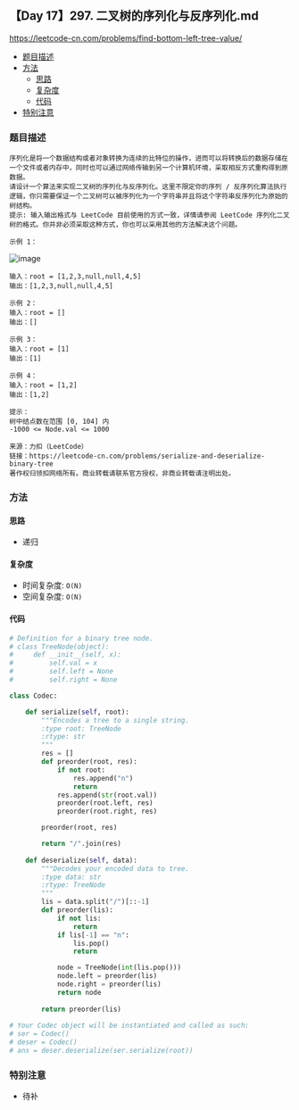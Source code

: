 ##  【Day 17】297. 二叉树的序列化与反序列化.md

https://leetcode-cn.com/problems/find-bottom-left-tree-value/

* [题目描述](https://github.com/ZhangNN2018/91alg/blob/main/Basic/array_stack_queue/%E3%80%90Day%205%E3%80%91232.%20%E7%94%A8%E6%A0%88%E5%AE%9E%E7%8E%B0%E9%98%9F%E5%88%97.md#%E9%A2%98%E7%9B%AE%E6%8F%8F%E8%BF%B0)
* [方法](https://github.com/ZhangNN2018/91alg/blob/main/Basic/array_stack_queue/%E3%80%90Day%205%E3%80%91232.%20%E7%94%A8%E6%A0%88%E5%AE%9E%E7%8E%B0%E9%98%9F%E5%88%97.md#%E6%96%B9%E6%B3%95)
     * [思路](https://github.com/ZhangNN2018/91alg/blob/main/Basic/array_stack_queue/%E3%80%90Day%205%E3%80%91232.%20%E7%94%A8%E6%A0%88%E5%AE%9E%E7%8E%B0%E9%98%9F%E5%88%97.md#%E6%80%9D%E8%B7%AF)
     * [复杂度](https://github.com/ZhangNN2018/91alg/blob/main/Basic/array_stack_queue/%E3%80%90Day%205%E3%80%91232.%20%E7%94%A8%E6%A0%88%E5%AE%9E%E7%8E%B0%E9%98%9F%E5%88%97.md#%E5%A4%8D%E6%9D%82%E5%BA%A6)
     * [代码](https://github.com/ZhangNN2018/91alg/blob/main/Basic/array_stack_queue/%E3%80%90Day%205%E3%80%91232.%20%E7%94%A8%E6%A0%88%E5%AE%9E%E7%8E%B0%E9%98%9F%E5%88%97.md#%E4%BB%A3%E7%A0%81)
* [特别注意](https://github.com/ZhangNN2018/91alg/blob/main/Basic/array_stack_queue/%E3%80%90Day%205%E3%80%91232.%20%E7%94%A8%E6%A0%88%E5%AE%9E%E7%8E%B0%E9%98%9F%E5%88%97.md#%E7%89%B9%E5%88%AB%E6%B3%A8%E6%84%8F)

### 题目描述
    序列化是将一个数据结构或者对象转换为连续的比特位的操作，进而可以将转换后的数据存储在一个文件或者内存中，同时也可以通过网络传输到另一个计算机环境，采取相反方式重构得到原数据。
    请设计一个算法来实现二叉树的序列化与反序列化。这里不限定你的序列 / 反序列化算法执行逻辑，你只需要保证一个二叉树可以被序列化为一个字符串并且将这个字符串反序列化为原始的树结构。
    提示: 输入输出格式与 LeetCode 目前使用的方式一致，详情请参阅 LeetCode 序列化二叉树的格式。你并非必须采取这种方式，你也可以采用其他的方法解决这个问题。

    示例 1：
![image](https://user-images.githubusercontent.com/39880430/147603518-716d1f10-df0b-4c90-8d8c-344e727bcdea.png)

    输入：root = [1,2,3,null,null,4,5]
    输出：[1,2,3,null,null,4,5]
    
    示例 2：
    输入：root = []
    输出：[]
    
    示例 3：
    输入：root = [1]
    输出：[1]
    
    示例 4：
    输入：root = [1,2]
    输出：[1,2]

    提示：
    树中结点数在范围 [0, 104] 内
    -1000 <= Node.val <= 1000

    来源：力扣（LeetCode）
    链接：https://leetcode-cn.com/problems/serialize-and-deserialize-binary-tree
    著作权归领扣网络所有。商业转载请联系官方授权，非商业转载请注明出处。
### 方法

#### 思路
* 递归

#### 复杂度
* 时间复杂度: `O(N)`
* 空间复杂度: `O(N)`

#### 代码
```python
# Definition for a binary tree node.
# class TreeNode(object):
#     def __init__(self, x):
#         self.val = x
#         self.left = None
#         self.right = None

class Codec:

    def serialize(self, root):
        """Encodes a tree to a single string.
        :type root: TreeNode
        :rtype: str
        """
        res = []
        def preorder(root, res):
            if not root:
                res.append("n")
                return
            res.append(str(root.val))
            preorder(root.left, res)
            preorder(root.right, res)

        preorder(root, res)

        return "/".join(res)        
        
    def deserialize(self, data):
        """Decodes your encoded data to tree.        
        :type data: str
        :rtype: TreeNode
        """
        lis = data.split("/")[::-1]
        def preorder(lis):
            if not lis:
                return
            if lis[-1] == "n":
                lis.pop()
                return

            node = TreeNode(int(lis.pop()))
            node.left = preorder(lis)
            node.right = preorder(lis)
            return node
        
        return preorder(lis)
        
# Your Codec object will be instantiated and called as such:
# ser = Codec()
# deser = Codec()
# ans = deser.deserialize(ser.serialize(root))
```
### 特别注意
* 待补
